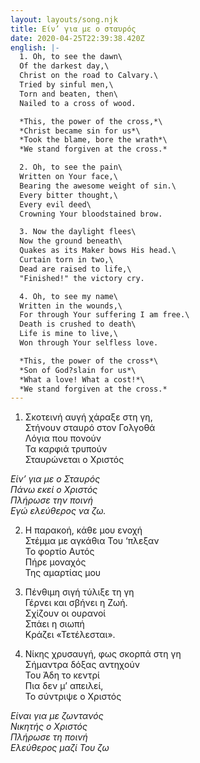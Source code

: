 ```yaml
---
layout: layouts/song.njk
title: Είν’ για με ο σταυρός
date: 2020-04-25T22:39:38.420Z
english: |-
  1. Oh, to see the dawn\
  Of the darkest day,\
  Christ on the road to Calvary.\
  Tried by sinful men,\
  Torn and beaten, then\
  Nailed to a cross of wood.

  *This, the power of the cross,*\
  *Christ became sin for us*\
  *Took the blame, bore the wrath*\
  *We stand forgiven at the cross.*

  2. Oh, to see the pain\
  Written on Your face,\
  Bearing the awesome weight of sin.\
  Every bitter thought,\
  Every evil deed\
  Crowning Your bloodstained brow.

  3. Now the daylight flees\
  Now the ground beneath\
  Quakes as its Maker bows His head.\
  Curtain torn in two,\
  Dead are raised to life,\
  "Finished!" the victory cry.

  4. Oh, to see my name\
  Written in the wounds,\
  For through Your suffering I am free.\
  Death is crushed to death\
  Life is mine to live,\
  Won through Your selfless love.

  *This, the power of the cross*\
  *Son of God?slain for us*\
  *What a love! What a cost!*\
  *We stand forgiven at the cross.*
---
```

1. Σκοτεινή αυγή χάραξε στη γη,\
Στήνουν σταυρό στον Γολγοθά\
Λόγια που πονούν\
Τα καρφιά τρυπούν\
Σταυρώνεται ο Χριστός

*Είν’ για με ο Σταυρός*\
*Πάνω εκεί ο Χριστός*\
*Πλήρωσε την ποινή*\
*Εγώ ελεύθερος να ζω.*

2. Η παρακοή, κάθε μου ενοχή\
Στέμμα με αγκάθια Του ‘πλεξαν\
Το φορτίο Αυτός\
Πήρε μοναχός\
Της αμαρτίας μου

3. Πένθιμη σιγή τύλιξε τη γη\
Γέρνει και σβήνει η Ζωή.\
Σχίζουν οι ουρανοί\
Σπάει η σιωπή\
Κράζει «Τετέλεσται».

4. Νίκης χρυσαυγή, φως σκορπά στη γη\
Σήμαντρα δόξας αντηχούν\
Του Άδη το κεντρί\
Πια δεν μ’ απειλεί,\
Το σύντριψε ο Χριστός

*Είναι για με ζωντανός*\
*Νικητής ο Χριστός*\
*Πλήρωσε τη ποινή*\
*Ελεύθερος μαζί Του ζω*